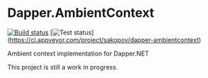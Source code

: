 Dapper.AmbientContext
=======

[![Build status](https://ci.appveyor.com/api/projects/status/omt8ahl09xbnp67t?svg=true)](https://ci.appveyor.com/project/sakopov/dapper-ambientcontext)
[![Test status](http://teststatusbadge.azurewebsites.net/api/status/sakopov/dapper-ambientcontext)]
(https://ci.appveyor.com/project/sakopov/dapper-ambientcontext)

Ambient context implementation for Dapper.NET

This project is still a work in progress.
